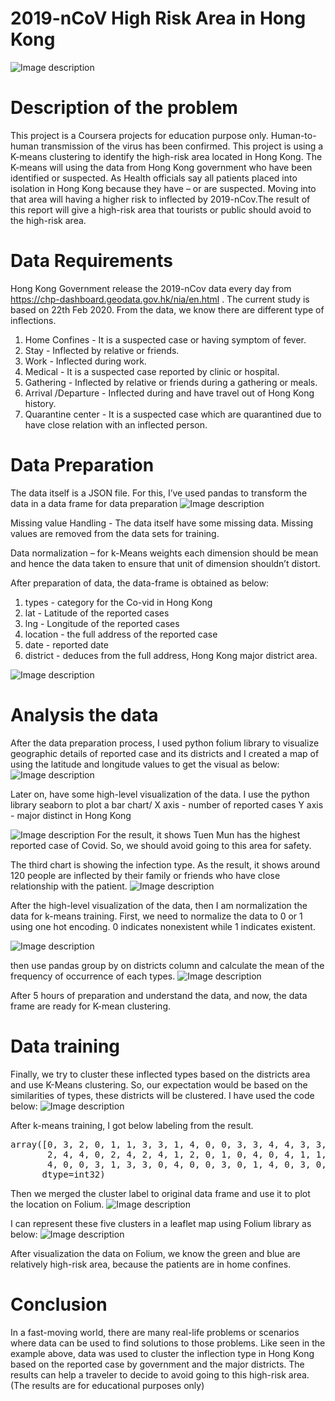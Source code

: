 # 2019-nCoV High Risk Area in Hong Kong 
![Image description](img/main.png)

# Description of the problem
This project is a Coursera projects for education purpose only. Human-to-human transmission of the virus has been confirmed. This project is using a K-means clustering to identify the high-risk area located in Hong Kong. The K-means will using the data from Hong Kong government who have been identified or suspected. As Health officials say all patients placed into isolation in Hong Kong because they have – or are suspected. Moving into that area will having a higher risk to inflected by 2019-nCov.The result of this report will give a high-risk area that tourists or public should avoid to the high-risk area.


# Data Requirements
Hong Kong Government release the 2019-nCov data every day from https://chp-dashboard.geodata.gov.hk/nia/en.html . The current study is based on 22th Feb 2020. From the data, we know there are different type of inflections.


1. Home Confines - It is a suspected case or having symptom of fever.
2. Stay - Inflected by relative or friends.
3. Work - Inflected during work.
4. Medical - It is a suspected case reported by clinic or hospital.
5. Gathering - Inflected by relative or friends during a gathering or meals.
6. Arrival /Departure - Inflected during and have travel out of Hong Kong history.
7. Quarantine center - It is a suspected case which are quarantined due to have close relation with an inflected person.



# Data Preparation

The data itself is a JSON file. For this, I’ve used pandas to transform the data in a data frame for data preparation
![Image description](img/PIC1.PNG)

Missing value Handling - The data itself have some missing data. Missing values are removed from the data sets for training.

Data normalization – for  k-Means weights each dimension should be mean and hence the data taken to ensure that unit of dimension shouldn’t distort.

After preparation of data, the data-frame is obtained as below:
1. types - category for the Co-vid in Hong Kong
2. lat - Latitude of the reported cases
3. lng - Longitude of the reported cases
4. location - the full address of the reported case
5. date - reported date
6. district - deduces from the full address, Hong Kong major district area.

![Image description](img/PIC2.PNG)


# Analysis the data 

After the data preparation process, I used python folium library to visualize geographic details of reported case and its
districts and I created a map of using the latitude and longitude values to get the visual as below:
![Image description](img/PIC3.PNG)

Later on, have some high-level visualization of the data. I use the python library seaborn to plot a bar chart/
X axis - number of reported cases
Y axis - major distinct in Hong Kong

![Image description](img/PIC4.PNG)
For the result, it shows Tuen Mun has the highest reported case of Covid. So, we should avoid going to this area for safety.

The third chart is showing the infection type. As the result, it shows around 120 people are inflected by their family or friends who have close relationship with the patient.
![Image description](img/PIC5.PNG)

After the high-level visualization of the data, then I am normalization the data for k-means training.
First, we need to normalize the data to 0 or 1 using one hot encoding. 0 indicates nonexistent while 1 indicates existent.

![Image description](img/PIC6.PNG)

then use pandas group by on districts column and calculate the mean of the frequency of occurrence of each types.
![Image description](img/PIC7.PNG)


After 5 hours of preparation and understand the data, and now, the data frame are ready for K-mean clustering.


# Data training

Finally, we try to cluster these inflected types based on the districts area and use K-Means clustering. So, our expectation would be based on the similarities of types, these districts will be clustered. I have used the code below:
![Image description](img/PIC8.PNG)

After k-means training, I got below labeling from the result.
<pre>
array([0, 3, 2, 0, 1, 1, 3, 3, 1, 4, 0, 0, 3, 3, 4, 4, 3, 3, 2, 1, 4, 0,
       2, 4, 4, 0, 2, 4, 2, 4, 1, 2, 0, 1, 0, 4, 0, 4, 1, 1, 3, 2, 0, 3,
       4, 0, 0, 3, 1, 3, 3, 0, 4, 0, 0, 3, 0, 1, 4, 0, 3, 0, 0, 3],
      dtype=int32)
</pre>

Then we merged the cluster label to original data frame and use it to plot the location on Folium.
![Image description](img/PIC10.PNG)

I can represent these five clusters in a leaflet map using Folium library as below:
![Image description](img/PIC9.PNG)

After visualization the data on Folium, we know the green and blue are relatively high-risk area, because the patients are in home confines.

# Conclusion
In a fast-moving world, there are many real-life problems or scenarios where data can be used to find solutions to those problems. Like seen in the example above, data was used to cluster the inflection type in Hong Kong based on the reported case by government and the major districts. The results can help a traveler to decide to avoid going to this high-risk area. 
(The results are for educational purposes only)







